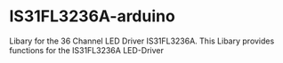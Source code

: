 # IS31FL3236A-arduino
Libary for the 36 Channel LED Driver IS31FL3236A.
This Libary provides functions for the IS31FL3236A LED-Driver
